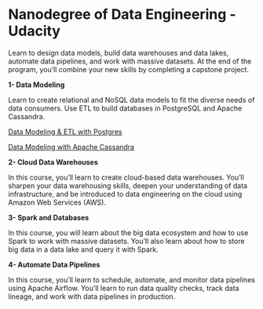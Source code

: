 # Nanodegree of Data Engineering - Udacity

Learn to design data models, build data warehouses and data lakes, automate data pipelines, and work with massive datasets. At the end of the program, you’ll combine your new skills by completing a capstone project.

**1- Data Modeling**

Learn to create relational and NoSQL data models to fit the diverse needs of data consumers. Use ETL to build databases in PostgreSQL and Apache Cassandra.

[Data Modeling & ETL with Postgres](https://github.com/belenburcu/data-modeling-and-ETL-with-Postgres)

[Data Modeling with Apache Cassandra](https://github.com/belenburcu/Data-Modeling-with-Apache-Cassandra)

**2- Cloud Data Warehouses**

In this course, you’ll learn to create cloud-based data warehouses. You’ll sharpen your data warehousing skills, deepen your understanding of data infrastructure, and be introduced to data engineering on the cloud using Amazon Web Services (AWS). 

**3- Spark and Databases**

In this course, you will learn about the big data ecosystem and how to use Spark to work with massive datasets. You’ll also learn about how to store big data in a data lake and query it with Spark.

**4- Automate Data Pipelines**

In this course, you’ll learn to schedule, automate, and monitor data pipelines using Apache Airflow. You’ll learn to run data quality checks, track data lineage, and work with data pipelines in production.
